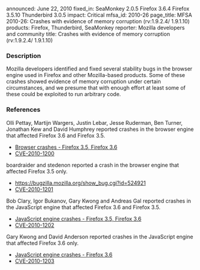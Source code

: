 announced: June 22, 2010
fixed_in: SeaMonkey 2.0.5
          Firefox 3.6.4
          Firefox 3.5.10
          Thunderbird 3.0.5
impact: Critical
mfsa_id: 2010-26
page_title: MFSA 2010-26: Crashes with evidence of memory corruption (rv:1.9.2.4/ 1.9.1.10)
products: Firefox, Thunderbird, SeaMonkey
reporter: Mozilla developers and community
title: Crashes with evidence of memory corruption (rv:1.9.2.4/ 1.9.1.10)

<h3>Description</h3>

<p>Mozilla developers identified and fixed several stability bugs in
the browser engine used in Firefox and other Mozilla-based
products. Some of these crashes showed evidence of memory corruption
under certain circumstances, and we presume that with enough effort at
least some of these could be exploited to run arbitrary code.</p>

<h3>References</h3>

<p>Olli Pettay, Martijn Wargers, Justin Lebar, Jesse Ruderman, Ben
Turner, Jonathan Kew and David Humphrey reported crashes in the
browser engine that affected Firefox 3.6 and Firefox 3.5.</p>
<ul>
  <li><a href="https://bugzilla.mozilla.org/buglist.cgi?bug_id=484890,509839,531176,534768,551661,553938,551233">Browser crashes - Firefox 3.5, Firefox 3.6</a></li>
  <li><a class="ex-ref" href="http://cve.mitre.org/cgi-bin/cvename.cgi?name=CVE-2010-1200">CVE-2010-1200</a></li>
</ul>

<p>boardraider and stedenon reported a crash in the browser engine
that affected Firefox 3.5 only.</p>
<ul>
  <li><a href="https://bugzilla.mozilla.org/show_bug.cgi?id=524921">https://bugzilla.mozilla.org/show_bug.cgi?id=524921</a></li>
  <li><a class="ex-ref" href="http://cve.mitre.org/cgi-bin/cvename.cgi?name=CVE-2010-1201">CVE-2010-1201</a></li>
</ul>

<p>Bob Clary, Igor Bukanov, Gary Kwong and Andreas Gal reported
crashes in the JavaScript engine that affected Firefox 3.6 and Firefox
3.5.</p>
<ul>
  <li><a href="https://bugzilla.mozilla.org/buglist.cgi?bug_id=424558,526449,561031,561592">JavaScript engine crashes - Firefox 3.5, Firefox 3.6</a></li>
  <li><a class="ex-ref" href="http://cve.mitre.org/cgi-bin/cvename.cgi?name=CVE-2010-1202">CVE-2010-1202</a></li>
</ul>

<p>Gary Kwong and David Anderson reported crashes in the JavaScript
engine that affected Firefox 3.6 only.</p>
<ul>
  <li><a href="https://bugzilla.mozilla.org/buglist.cgi?bug_id=557946,546611">JavaScript engine crashes - Firefox 3.6</a></li>
  <li><a class="ex-ref" href="http://cve.mitre.org/cgi-bin/cvename.cgi?name=CVE-2010-1203">CVE-2010-1203</a></li>
</ul>





